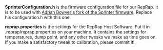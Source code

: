 **SprinterConfiguration.h** is the firmware configuration file for
our RepRap. It is to be used with [Adrian Bowyer's fork of the
Sprinter firmware](https://github.com/AdrianBowyer/RepRapLtd-engineering/tree/master/Production-firmware). Replace his configuration.h
with this one.

**reprap.properties** is the settings for the RepRap Host Software.
Put it in .reprap/reprap.properties on your machine. It contains
the settings for temperatures, dump point, and any other tweaks
we make as time goes on. If you make a satisfactory tweak to
calibration, please commit it!
